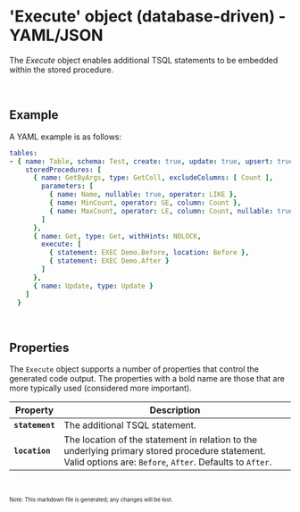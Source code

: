 # 'Execute' object (database-driven) - YAML/JSON

The _Execute_ object enables additional TSQL statements to be embedded within the stored procedure.

<br/>

## Example

A YAML example is as follows:
``` yaml
tables:
- { name: Table, schema: Test, create: true, update: true, upsert: true, delete: true, merge: true, udt: true, getAll: true, getAllOrderBy: [ Name Des ], excludeColumns: [ Other ], permission: TestSec,
    storedProcedures: [
      { name: GetByArgs, type: GetColl, excludeColumns: [ Count ],
        parameters: [
          { name: Name, nullable: true, operator: LIKE },
          { name: MinCount, operator: GE, column: Count },
          { name: MaxCount, operator: LE, column: Count, nullable: true }
        ]
      },
      { name: Get, type: Get, withHints: NOLOCK,
        execute: [
          { statement: EXEC Demo.Before, location: Before },
          { statement: EXEC Demo.After }
        ]
      },
      { name: Update, type: Update }
    ]
  }
```

<br/>

## Properties
The `Execute` object supports a number of properties that control the generated code output. The properties with a bold name are those that are more typically used (considered more important).

Property | Description
-|-
**`statement`** | The additional TSQL statement.
**`location`** | The location of the statement in relation to the underlying primary stored procedure statement. Valid options are: `Before`, `After`. Defaults to `After`.

<br/>

<sub><sup>Note: This markdown file is generated; any changes will be lost.</sup></sub>
